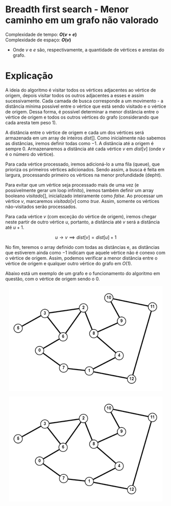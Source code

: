 # Breadth first search - Menor caminho em um grafo não valorado

Complexidade de tempo: **$O(v + e)$**  
Complexidade de espaço: **$O(v)$**  

- Onde $v$ e $e$ são, respectivamente, a quantidade de vértices e arestas do grafo.

# Explicação

A ideia do algoritmo é visitar todos os vértices adjacentes ao vértice de origem, depois visitar todos os outros adjacentes a esses e assim sucessivamente. Cada camada de busca corresponde a um movimento - a distância mínima possível entre o vértice que está sendo visitado e o vértice de origem. Dessa forma, é possível determinar a menor distância entre o vértice de origem e todos os outros vértices do grafo (considerando que cada aresta tem peso $1$).

A distância entre o vértice de origem e cada um dos vértices será armazenada em um array de inteiros $dist[]$. Como inicialmente não sabemos as distâncias, iremos definir todas como $-1$. A distância até a origem é sempre $0$. Armazenaremos a distância até cada vértice $v$ em $dist[v]$ (onde $v$ é o número do vértice).

Para cada vértice processado, iremos adicioná-lo a uma fila (queue), que prioriza os primeiros vértices adicionados. Sendo assim, a busca é feita em largura, processando primeiro os vértices na menor profundidade (depht).

Para evitar que um vértice seja processado mais de uma vez (e possivelmente gerar um loop infinito), iremos também definir um array booleano $visitado[]$, inicializado inteiramente como $false$. Ao processar um vértice $v$, marcaremos $visitado[v]$ como $true$. Assim, somente os vértices não-visitados serão processados.

Para cada vértice $v$ (com exceção do vértice de origem), iremos chegar neste partir de outro vértice $u$, portanto, a distância até $v$ será a distância até $u + 1$.

$$u \to v \implies dist[v] = dist[u] + 1$$

No fim, teremos o array definido com todas as distâncias e, as distâncias que estiverem ainda como $-1$ indicam que aquele vértice não é conexo com o vértice de origem. Assim, podemos verificar a menor distância entre o vértice de origem e qualquer outro vértice do grafo em $O(1)$.

Abaixo está um exemplo de um grafo e o funcionamento do algoritmo em questão, com o vértice de origem sendo o $0$.

<p align="center">
   <img src="https://github.com/victorrschmidt/Algoritmos/blob/main/img/bfs_menor_caminho_grafo_1.png" width="480" alt="bfs-img">
</p>

<p align="center">
   <img src="https://github.com/victorrschmidt/Algoritmos/blob/main/img/bfs_menor_caminho_grafo_2.gif" width="480" alt="bfs-gif">
</p>
